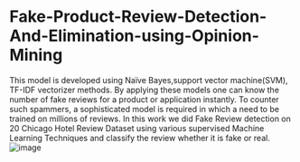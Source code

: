 # Fake-Product-Review-Detection-And-Elimination-using-Opinion-Mining
This model is developed using Naïve Bayes,support vector machine(SVM), TF-IDF vectorizer methods. By applying these models one can know the number of fake reviews for a product or application instantly. 
To counter such spammers, a sophisticated model is required in which a need to be trained on millions of reviews.
In this work we did Fake Review detection on 20 Chicago Hotel Review Dataset using various supervised Machine Learning Techniques and classify the review whether it is fake or real.
![image](https://user-images.githubusercontent.com/82383266/231786312-021a6537-506c-4aeb-96b7-8d56d3f88f22.png)

